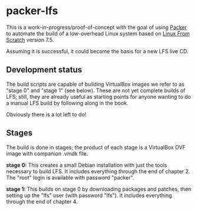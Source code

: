 packer-lfs
==========

This is a work-in-progress/proof-of-concept with the goal of using
[Packer](http://www.packer.io) to automate the build of a low-overhead Linux
system based on [Linux From Scratch](http://www.linuxfromscratch.org) version
7.5.

Assuming it is successful, it could become the basis for a new LFS live CD.

Development status
------------------

The build scripts are capable of building VirtualBox images we refer to as
"stage 0" and "stage 1" (see below).  These are not yet complete builds of LFS;
still, they are already useful as starting points for anyone wanting to do a
manual LFS build by following along in the book.

Obviously there is a lot left to do!

Stages
------

The build is done in stages; the product of each stage is a VirtualBox OVF image
with companion .vmdk file.

**stage 0:** This creates a small Debian installation with just the tools
necessary to build LFS.  It includes everything through the end of chapter 2.
The "root" login is available with password "packer".

**stage 1:** This builds on stage 0 by downloading packages and patches, then
setting up the "lfs" user (with password "lfs").  It includes everything through
the end of chapter 4.
